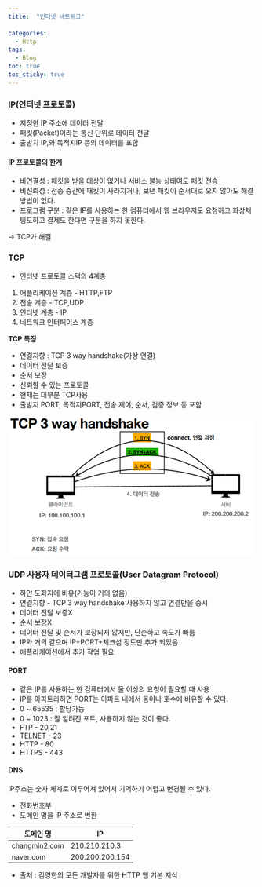 ```yaml
---
title:  "인터넷 네트워크"

categories:
  - Http
tags:
  - Blog
toc: true
toc_sticky: true
---
```


### IP(인터넷 프로토콜)

- 지정한 IP 주소에 데이터 전달
- 패킷(Packet)이라는 통신 단위로 데이터 전달
- 출발지 IP,와 목적지IP 등의 데이터를 포함

#### IP 프로토콜의 한계

- 비연결성 : 패킷을 받을 대상이 없거나 서비스 불능 상태여도 패킷 전송
- 비신뢰성 : 전송 중간에 패킷이 사라지거나, 보낸 패킷이 순서대로 오지 않아도 해결 방법이 없다.
- 프로그램 구분 : 같은 IP를 사용하는 한 컴퓨터에서 웹 브라우저도 요청하고 화상채팅도하고 결제도 한다면 구분을 하지 못한다.

-> TCP가 해결

### TCP

- 인터넷 프로토콜 스택의 4계층
1. 애플리케이션 계층 - HTTP,FTP
2. 전송 계층 - TCP,UDP
3. 인터넷 계층 - IP
4. 네트워크 인터페이스 계층

**TCP 특징**
- 연결지향 : TCP 3 way handshake(가상 연결)
- 데이터 전달 보증
- 순서 보장
- 신뢰할 수 있는 프로토콜
- 현재는 대부분 TCP사용
- 출발지 PORT, 목적지PORT, 전송 제어, 순서, 검증 정보 등 포함

![GitHub Logo](/image/3wayhandshake.png)

### UDP 사용자 데이터그램 프로토콜(User Datagram Protocol)

- 하얀 도화지에 비유(기능이 거의 없음)
- 연결지향 - TCP 3 way handshake 사용하지 않고 연결만을 중시
- 데이터 전달 보증X
- 순서 보장X
- 데이터 전달 및 순서가 보장되지 않지만, 단순하고 속도가 빠름
- IP와 거의 같으며 IP+PORT+체크섬 정도만 추가 되었음
- 애플리케이션에서 추가 작업 필요

#### PORT

- 같은 IP를 사용하는 한 컴퓨터에서 둘 이상의 요청이 필요할 때 사용
- IP를 아파트라하면 PORT는 아파트 내에서 동이나 호수에 비유할 수 있다.
- 0 ~ 65535 : 할당가능
- 0 ~ 1023 : 잘 알려진 포트, 사용하지 않는 것이 좋다.
- FTP - 20,21
- TELNET - 23
- HTTP - 80
- HTTPS - 443

#### DNS

IP주소는 숫자 체계로 이루어져 있어서 기억하기 어렵고 변경될 수 있다.

- 전화번호부
- 도메인 명을 IP 주소로 변환

|도메인 명|IP|
|------|---|
|changmin2.com|210.210.210.3|
|naver.com|200.200.200.154|

- 출처 : 김영한의 모든 개발자를 위한 HTTP 웹 기본 지식




 